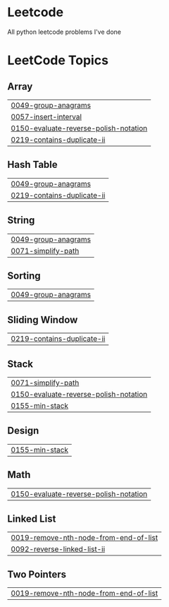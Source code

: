 # Leetcode
All python leetcode problems I've done

<!---LeetCode Topics Start-->
# LeetCode Topics
## Array
|  |
| ------- |
| [0049-group-anagrams](https://github.com/mihircoding/Leetcode/tree/master/0049-group-anagrams) |
| [0057-insert-interval](https://github.com/mihircoding/Leetcode/tree/master/0057-insert-interval) |
| [0150-evaluate-reverse-polish-notation](https://github.com/mihircoding/Leetcode/tree/master/0150-evaluate-reverse-polish-notation) |
| [0219-contains-duplicate-ii](https://github.com/mihircoding/Leetcode/tree/master/0219-contains-duplicate-ii) |
## Hash Table
|  |
| ------- |
| [0049-group-anagrams](https://github.com/mihircoding/Leetcode/tree/master/0049-group-anagrams) |
| [0219-contains-duplicate-ii](https://github.com/mihircoding/Leetcode/tree/master/0219-contains-duplicate-ii) |
## String
|  |
| ------- |
| [0049-group-anagrams](https://github.com/mihircoding/Leetcode/tree/master/0049-group-anagrams) |
| [0071-simplify-path](https://github.com/mihircoding/Leetcode/tree/master/0071-simplify-path) |
## Sorting
|  |
| ------- |
| [0049-group-anagrams](https://github.com/mihircoding/Leetcode/tree/master/0049-group-anagrams) |
## Sliding Window
|  |
| ------- |
| [0219-contains-duplicate-ii](https://github.com/mihircoding/Leetcode/tree/master/0219-contains-duplicate-ii) |
## Stack
|  |
| ------- |
| [0071-simplify-path](https://github.com/mihircoding/Leetcode/tree/master/0071-simplify-path) |
| [0150-evaluate-reverse-polish-notation](https://github.com/mihircoding/Leetcode/tree/master/0150-evaluate-reverse-polish-notation) |
| [0155-min-stack](https://github.com/mihircoding/Leetcode/tree/master/0155-min-stack) |
## Design
|  |
| ------- |
| [0155-min-stack](https://github.com/mihircoding/Leetcode/tree/master/0155-min-stack) |
## Math
|  |
| ------- |
| [0150-evaluate-reverse-polish-notation](https://github.com/mihircoding/Leetcode/tree/master/0150-evaluate-reverse-polish-notation) |
## Linked List
|  |
| ------- |
| [0019-remove-nth-node-from-end-of-list](https://github.com/mihircoding/Leetcode/tree/master/0019-remove-nth-node-from-end-of-list) |
| [0092-reverse-linked-list-ii](https://github.com/mihircoding/Leetcode/tree/master/0092-reverse-linked-list-ii) |
## Two Pointers
|  |
| ------- |
| [0019-remove-nth-node-from-end-of-list](https://github.com/mihircoding/Leetcode/tree/master/0019-remove-nth-node-from-end-of-list) |
<!---LeetCode Topics End-->